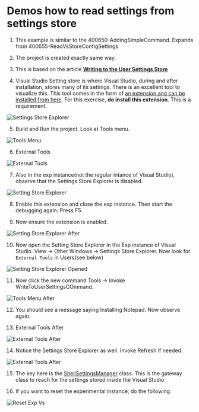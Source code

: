 
# Demos how to read settings from settings store 

1. This example is similar to the 400650-AddingSimpleCommand. Expands from 400655-ReadVsStoreConfigSettings

2. The project is created exactly same way.

3. This is based on the article [**Writing to the User Settings Store**](https://learn.microsoft.com/en-us/visualstudio/extensibility/writing-to-the-user-settings-store)

4. Visual Studio Setting store is where Visual Studio, during and after installation, stores many of its settings. There is an excellent tool to visualize this. This tool comes in the form of [an extension and can be installed from here](https://marketplace.visualstudio.com/items?itemName=PaulHarrington.SettingsStoreExplorerPreview). For this exercise, **do install this extension**. This is a requirement.

![Settings Store Explorer](./images/50_50_SettingsStoreExplorer.jpg)

5. Build and Run the project. Look at Tools menu.

![Tools Menu](./images/51_50_ToolsMenu.jpg)

6. External Tools

![External Tools](./images/52_50_ExternalTools.jpg)

7. Also in the exp instance(not the regular intance of Visual Studio), observe that the Settings Store Explorer is disabled.

![Setting Store Explorer](./images/52_53_SettingStoreExplorerDisabled.jpg)

8. Enable this extension and close the exp instance. Then start the debugging again. Press F5.

9. Now ensure the extension is enabled.

![Setting Store Explorer After](./images/52_54_SettingStoreExplorerDisabledAfter.jpg)

10. Now open the Setting Store Explorer in the Exp instance of Visual Studio. View -> Other Windows -> Settings Store Explorer. Now look for `External Tools` in Users(see below)

![Setting Store Explorer Opened](./images/52_51_SettingStoreExplorer.jpg)

11. Now click the new command Tools -> Invoke WriteToUserSettingsCOmmand.  

![Tools Menu After](./images/53_50_ToolsMenuAfter.jpg)

12. You should see a message saying Installing Notepad. Now observe again.

13. External Tools After

![External Tools After](./images/54_50_ExternalToolsAfter.jpg)

14. Notice the Settings Store Explorer as well. Invoke Refresh if needed.

![External Tools After](./images/52_52_SettingStoreExplorerAfterRefresh.jpg)

15. The key here is the [ShellSettingsManager](https://learn.microsoft.com/en-us/dotnet/api/microsoft.visualstudio.shell.settings.shellsettingsmanager) class. This is the gateway class to reach for the settings stored inside the Visual Studio 

16. If you want to reset the experimental instance, do the following.

![Reset Exp Vs](./../400500-VSixBlankProjectAnalysis/images/57_50_ResetVsExpIntance.jpg)

